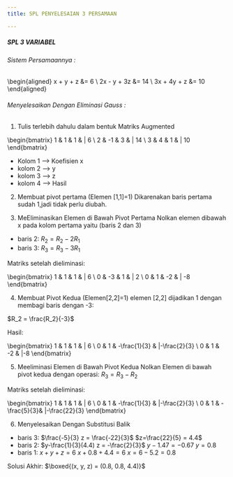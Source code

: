 ```yaml
---
title: SPL PENYELESAIAN 3 PERSAMAAN

---
```


##### SPL 3 VARIABEL
###### Sistem Persamaannya : 
\begin{aligned}
    x + y + z &= 6 \\
    2x - y + 3z &= 14 \\
    3x + 4y + z &= 10
\end{aligned}

###### Menyelesaikan Dengan Eliminasi Gauss :
1. Tulis terlebih dahulu dalam bentuk Matriks Augmented

\begin{bmatrix} 
1 & 1 & 1 & | 6 \\ 
2 & -1 & 3 & | 14 \\ 
3 & 4 & 1 & | 10 
\end{bmatrix}

* Kolom 1 --> Koefisien x
* kolom 2 --> y
* kolom 3 --> z
* kolom 4 --> Hasil

2. Membuat pivot pertama (Elemen [1,1]=1)
Dikarenakan baris pertama sudah 1,jadi tidak perlu diubah.

3. MeEliminasikan Elemen di Bawah Pivot Pertama
Nolkan elemen dibawah x pada kolom pertama yaitu (baris 2 dan 3)

* baris 2:
$R_2 = R_2 - 2R_1$
* baris 3:
$R_3 = R_3 - 3R_1$

Matriks setelah dieliminasi:

\begin{bmatrix} 
1 & 1 & 1 & | 6 \\ 
0 & -3 & 1 & | 2 \\ 
0 & 1 & -2 & | -8 
\end{bmatrix}

4. Membuat Pivot Kedua (Elemen[2,2]=1)
elemen [2,2] dijadikan 1 dengan membagi baris dengan -3:

$R_2 = \frac{R_2}{-3}$

Hasil:

\begin{bmatrix}
1 & 1 & 1 & | 6 \\
0 & 1 & -\frac{1}{3} & |-\frac{2}{3} \\
0 & 1 & -2 & |-8
\end{bmatrix} 

5. Meeliminasi Elemen di Bawah Pivot Kedua
Nolkan Elemen di bawah pivot kedua dengan operasi:
$R_3 = R_3 - R_2$

Matriks setelah dieliminasi:

\begin{bmatrix}
1 & 1 & 1 & | 6 \\
0 & 1 & -\frac{1}{3} & |-\frac{2}{3} \\
0 & 1 & -\frac{5}{3}& |-\frac{22}{3}
\end{bmatrix} 

6. Menyelesaikan Dengan Substitusi Balik
* baris 3:
$\frac{-5}{3} z = \frac{-22}{3}$
$z=\frac{22}{5} = 4.4$
* baris 2:
$y-\frac{1}{3}(4.4) z = -\frac{2}{3}$
$y-1.47 = -0.67$
$y=0.8$
* baris 1:
$x+y+z=6$
$x+0.8+4.4=6$
$x=6-5.2=0.8$

Solusi Akhir:
$\boxed{(x, y, z) = (0.8, 0.8, 4.4)}$










